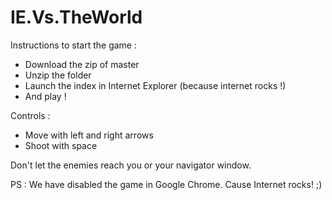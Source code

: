 IE.Vs.TheWorld
==============

Instructions to start the game :
- Download the zip of master 
- Unzip the folder
- Launch the index in Internet Explorer (because internet rocks !)
- And play !

Controls :
- Move with left and right arrows
- Shoot with space

Don't let the enemies reach you or your navigator window.

PS : We have disabled the game in Google Chrome. Cause Internet rocks! ;)
